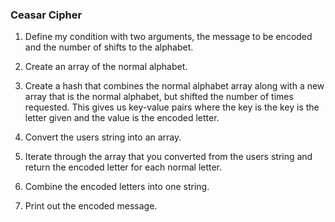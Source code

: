### Ceasar Cipher

1) Define my condition with two arguments, the message to be encoded and the number of shifts to the alphabet.

2) Create an array of the normal alphabet.

3) Create a hash that combines the normal alphabet array along with a new array that is the normal alphabet, but shifted the number of times requested.  This gives us key-value pairs where the key is the key is the letter given and the value is the encoded letter.

4) Convert the users string into an array.

5) Iterate through the array that you converted from the users string and return the encoded letter for each normal letter.

6) Combine the encoded letters into one string.

7) Print out the encoded message.
